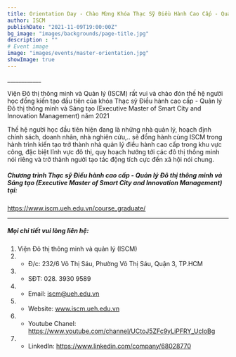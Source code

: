 ```yaml
---
title: Orientation Day - Chào Mừng Khóa Thạc Sỹ Điều Hành Cao Cấp - Quản Lý Đô Thị Thông Minh và Sáng Tạo Đầu Tiên
author: ISCM
publishDate: "2021-11-09T19:00:00Z"
bg_image: "images/backgrounds/page-title.jpg"
description : ""
# Event image
image: "images/events/master-orientation.jpg"
showImage: true
---
```


<!--StartFragment-->

\_\_\_\_\_\_\_\_\_\_\_\_

Viện Đô thị thông minh và Quản lý (ISCM) rất vui và chào đón thế hệ người học đồng kiến tạo đầu tiên của khóa Thạc sỹ Điều hành cao cấp - Quản lý Đô thị thông minh và Sáng tạo (Executive Master of Smart City and Innovation Management) năm 2021

Thế hệ người học đầu tiên hiện đang là những nhà quản lý, hoạch định chính sách, doanh nhân, nhà nghiên cứu,.. sẽ đồng hành cùng ISCM trong hành trình kiến tạo trở thành nhà quản lý điều hành cao cấp trong khu vực công, đặc biệt lĩnh vực đô thị, quy hoạch hướng tới các đô thị thông minh nói riêng và trở thành người tạo tác động tích cực đến xã hội nói chung.

##### Chương trình  Thạc sỹ Điều hành cao cấp - Quản lý Đô thị thông minh và Sáng tạo (Executive Master of Smart City and Innovation Management) tại:

https://www.iscm.ueh.edu.vn/course_graduate/


***
##### Mọi chi tiết vui lòng liên hệ:
1. Viện Đô thị thông minh và quản lý (ISCM)
2. * Đ/c: 232/6 Võ Thị Sáu, Phường Võ Thị Sáu, Quận 3, TP.HCM
3. * SĐT: 028. 3930 9589
4. * Email: iscm@ueh.edu.vn
4. * Website: www.iscm.ueh.edu.vn
5. * Youtube Chanel: https://www.youtube.com/channel/UCtoJ5ZFc9yLiPFRY_UcIoBg
6. * LinkedIn: https://www.linkedin.com/company/68028770
